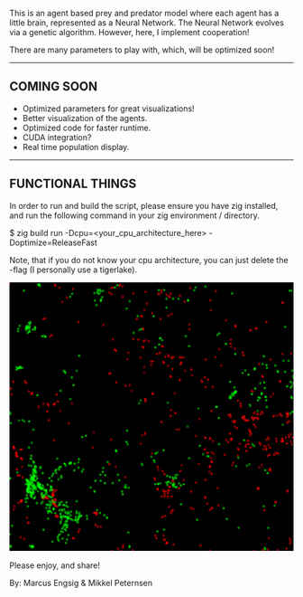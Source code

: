 This is an agent based prey and predator model where each agent has a little brain, represented as a Neural Network. The Neural Network evolves via a genetic algorithm.
However, here, I implement cooperation!

There are many parameters to play with, which, will be optimized soon!

-------------------------------
COMING SOON 
-------------------------------
- Optimized parameters for great visualizations!
- Better visualization of the agents.
- Optimized code for faster runtime.
- CUDA integration?
- Real time population display.

------------------------------
FUNCTIONAL THINGS
------------------------------
In order to run and build the script, please ensure you have zig installed, and run the following command in your zig environment / directory.

$ zig build run -Dcpu=<your_cpu_architecture_here> -Doptimize=ReleaseFast

Note, that if you do not know your cpu architecture, you can just delete the -flag (I personally use a tigerlake).

![Model](https://github.com/mengsig/CooperativePredatorVsPrey/blob/main/picture.png)

Please enjoy, and share!

By: Marcus Engsig & Mikkel Peternsen
